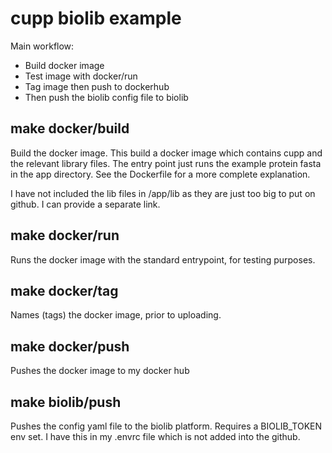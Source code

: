 # cupp biolib example

Main workflow:

- Build docker image
- Test image with docker/run
- Tag image then push to dockerhub
- Then push the biolib config file to biolib

## make docker/build

Build the docker image. This build a docker image which contains cupp and the relevant library files. The entry point just runs the example protein fasta in the app directory. See the Dockerfile for a more complete explanation.

I have not included the lib files in /app/lib as they are just too big to put on github. I can provide a separate link.

## make docker/run

Runs the docker image with the standard entrypoint, for testing purposes.

## make docker/tag

Names (tags) the docker image, prior to uploading.

## make docker/push

Pushes the docker image to my docker hub

## make biolib/push

Pushes the config yaml file to the biolib platform. Requires a BIOLIB_TOKEN env set. I have this in my .envrc file which is not added into the github.
